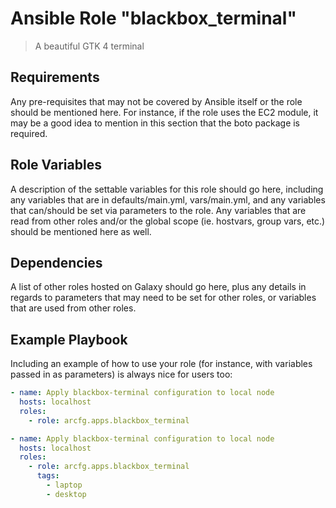 # Ansible Role "blackbox_terminal"

> A beautiful GTK 4 terminal

## Requirements

Any pre-requisites that may not be covered by Ansible itself or the role should be mentioned here. For instance, if the
role uses the EC2 module, it may be a good idea to mention in this section that the boto package is required.

## Role Variables

A description of the settable variables for this role should go here, including any variables that are in
defaults/main.yml, vars/main.yml, and any variables that can/should be set via parameters to the role. Any variables
that are read from other roles and/or the global scope (ie. hostvars, group vars, etc.) should be mentioned here as
well.

## Dependencies

A list of other roles hosted on Galaxy should go here, plus any details in regards to parameters that may need to be set
for other roles, or variables that are used from other roles.

## Example Playbook

Including an example of how to use your role (for instance, with variables passed in as parameters) is always nice for
users too:

```yaml
- name: Apply blackbox-terminal configuration to local node
  hosts: localhost
  roles:
    - role: arcfg.apps.blackbox_terminal
```

```yaml
- name: Apply blackbox-terminal configuration to local node
  hosts: localhost
  roles:
    - role: arcfg.apps.blackbox_terminal
      tags:
        - laptop
        - desktop
```
